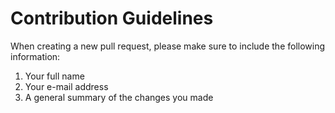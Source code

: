 # Contribution Guidelines

When creating a new pull request, please make sure to include the following information:
1. Your full name
2. Your e-mail address
3. A general summary of the changes you made

